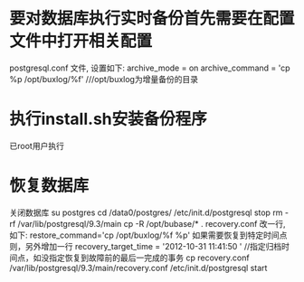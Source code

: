 #  要对数据库执行实时备份首先需要在配置文件中打开相关配置
postgresql.conf 文件, 设置如下:
archive_mode = on
archive_command = 'cp %p /opt/buxlog/%f' ///opt/buxlog为增量备份的目录

#  执行install.sh安装备份程序
已root用户执行

#  恢复数据库
关闭数据库
su postgres
cd /data0/postgres/
/etc/init.d/postgresql stop
rm -rf   /var/lib/postgresql/9.3/main
cp -R /opt/bubase/* .
recovery.conf 改一行, 如下:
restore_command='cp /opt/buxlog/%f %p'
如果需要恢复到特定时间点则，另外增加一行
recovery_target_time = '2012-10-31 11:41:50 ' //指定归档时间点，如没指定恢复到故障前的最后一完成的事务
cp  recovery.conf /var/lib/postgresql/9.3/main/recovery.conf
/etc/init.d/postgresql start
